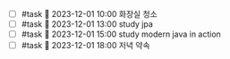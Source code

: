 - [ ] #task 📅 2023-12-01 10:00 화장실 청소
- [ ] #task 📅 2023-12-01 13:00 study jpa
- [ ] #task 📅 2023-12-01 15:00 study modern java in action
- [ ] #task 📅 2023-12-01 18:00 저녁 약속